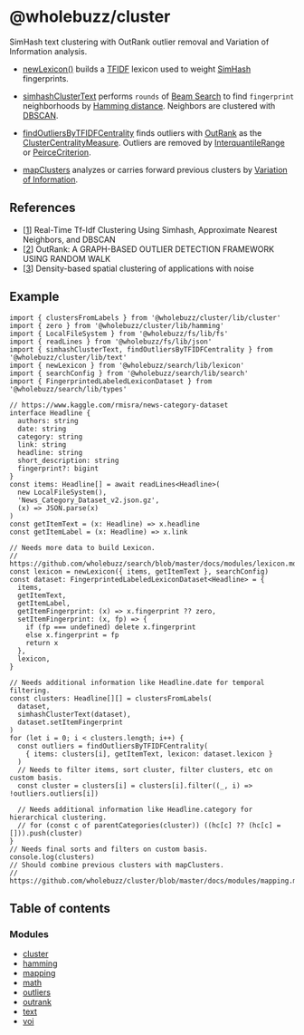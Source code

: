 # @wholebuzz/cluster

SimHash text clustering with OutRank outlier removal and Variation of Information analysis.

- [newLexicon()](https://github.com/wholebuzz/search/blob/master/docs/modules/lexicon.md#newlexicon) builds a [TFIDF](https://en.wikipedia.org/wiki/Tf%E2%80%93idf) lexicon used to weight [SimHash](https://en.wikipedia.org/wiki/SimHash) fingerprints.

- [simhashClusterText](docs/modules/text.md#simhashclustertext) performs `rounds` of [Beam Search](https://en.wikipedia.org/wiki/Beam_search) to find `fingerprint` neighborhoods by [Hamming distance](https://en.wikipedia.org/wiki/Hamming_distance). Neighbors are clustered with [DBSCAN](https://en.wikipedia.org/wiki/DBSCAN).

- [findOutliersByTFIDFCentrality](docs/modules/text.md#findoutliersbytfidfcentrality) finds outliers with [OutRank](https://www.cse.msu.edu/~ptan/papers/IJAIT.pdf) as the [ClusterCentralityMeasure](https://github.com/wholebuzz/cluster/blob/master/docs/enums/outliers.clustercentralitymeasure.md). Outliers are removed by [InterquantileRange](docs/enums/outliers.findoutliersmethod.md#interquantilerange) or [PeirceCriterion](docs/enums/outliers.findoutliersmethod.md#peircecriterion).

- [mapClusters](docs/modules/mapping.md#mapclusters) analyzes or carries forward previous clusters by [Variation of Information](https://en.wikipedia.org/wiki/Variation_of_information).

## References

- [[1](https://dash.harvard.edu/bitstream/handle/1/38811431/GHOCHE-SENIORTHESIS-2016.pdf)] Real-Time Tf-Idf Clustering Using Simhash, Approximate Nearest Neighbors, and DBSCAN
- [[2](https://www.cse.msu.edu/~ptan/papers/IJAIT.pdf)] OutRank: A GRAPH-BASED OUTLIER DETECTION FRAMEWORK USING RANDOM WALK
- [[3](https://en.wikipedia.org/wiki/DBSCAN)] Density-based spatial clustering of applications with noise

## Example

```
import { clustersFromLabels } from '@wholebuzz/cluster/lib/cluster'
import { zero } from '@wholebuzz/cluster/lib/hamming'
import { LocalFileSystem } from '@wholebuzz/fs/lib/fs'
import { readLines } from '@wholebuzz/fs/lib/json'
import { simhashClusterText, findOutliersByTFIDFCentrality } from '@wholebuzz/cluster/lib/text'
import { newLexicon } from '@wholebuzz/search/lib/lexicon'
import { searchConfig } from '@wholebuzz/search/lib/search'
import { FingerprintedLabeledLexiconDataset } from '@wholebuzz/search/lib/types'

// https://www.kaggle.com/rmisra/news-category-dataset
interface Headline {
  authors: string
  date: string
  category: string
  link: string
  headline: string
  short_description: string
  fingerprint?: bigint
}
const items: Headline[] = await readLines<Headline>(
  new LocalFileSystem(),
  'News_Category_Dataset_v2.json.gz',
  (x) => JSON.parse(x)
)
const getItemText = (x: Headline) => x.headline
const getItemLabel = (x: Headline) => x.link

// Needs more data to build Lexicon.
// https://github.com/wholebuzz/search/blob/master/docs/modules/lexicon.md#readlexicon
const lexicon = newLexicon({ items, getItemText }, searchConfig)
const dataset: FingerprintedLabeledLexiconDataset<Headline> = {
  items,
  getItemText,
  getItemLabel,
  getItemFingerprint: (x) => x.fingerprint ?? zero,
  setItemFingerprint: (x, fp) => {
    if (fp === undefined) delete x.fingerprint
    else x.fingerprint = fp
    return x
  },
  lexicon,
}

// Needs additional information like Headline.date for temporal filtering.
const clusters: Headline[][] = clustersFromLabels(
  dataset,
  simhashClusterText(dataset),
  dataset.setItemFingerprint
)
for (let i = 0; i < clusters.length; i++) {
  const outliers = findOutliersByTFIDFCentrality(
    { items: clusters[i], getItemText, lexicon: dataset.lexicon }
  )
  // Needs to filter items, sort cluster, filter clusters, etc on custom basis.
  const cluster = clusters[i] = clusters[i].filter((_, i) => !outliers.outliers[i])

  // Needs additional information like Headline.category for hierarchical clustering.
  // for (const c of parentCategories(cluster)) ((hc[c] ?? (hc[c] = [])).push(cluster)
}
// Needs final sorts and filters on custom basis.
console.log(clusters)
// Should combine previous clusters with mapClusters.
// https://github.com/wholebuzz/cluster/blob/master/docs/modules/mapping.md#mapclusters
```

## Table of contents

### Modules

- [cluster](docs/modules/cluster.md)
- [hamming](docs/modules/hamming.md)
- [mapping](docs/modules/mapping.md)
- [math](docs/modules/math.md)
- [outliers](docs/modules/outliers.md)
- [outrank](docs/modules/outrank.md)
- [text](docs/modules/text.md)
- [voi](docs/modules/voi.md)
